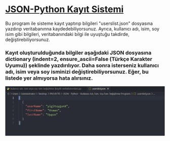 # [JSON-Python Kayıt Sistemi](https://github.com/yigituygun8/JSON-Python-Kayit-Sistemi/blob/Projects/kullan%C4%B1c%C4%B1%20ad%C4%B1%2C%20isim%20veya%20soy%20isim%20de%C4%9Fi%C5%9Ftirme%20(kay%C4%B1tl%C4%B1%20veritaban%C4%B1ndan).py)
Bu program ile sisteme kayıt yaptırıp bilgileri "userslist.json" dosyasına yazdırıp veritabanınna kaydedebiliyorsunuz.
Ayrıca, kullanıcı adı, isim, soy isim gibi bilgileri, veritabanındaki bilgi ile uyuştuğu takdirde, değiştirebiliyorsunuz.

### Kayıt oluşturulduğunda bilgiler aşağıdaki JSON dosyasına dictionary (indent=2, ensure_ascii=False (Türkçe Karakter Uyumu)) şeklinde yazdırılıyor. Daha sonra isterseniz kullanıcı adı, isim veya soy isminizi değiştirebiliyorsunuz. Eğer, bu listede yer almıyorsa hata alırsınız.
![](images/json.PNG?raw=true "JSON Kullanıcı Listesi")
